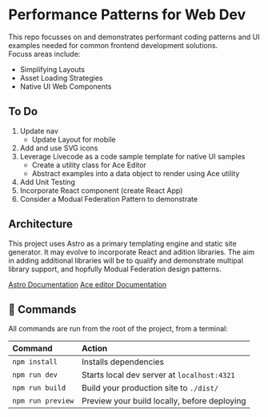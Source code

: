 # Performance Patterns for  Web Dev

This repo focusses on and demonstrates performant coding patterns and UI examples needed for common frontend development solutions.  
Focuss areas include:
* Simplifying Layouts
* Asset Loading Strategies
* Native UI Web Components 

## To Do
1. Update nav
    * Update Layout for mobile
1. Add and use SVG icons
1. Leverage Livecode as a code sample template for native UI samples
    * Create a utility class for Ace Editor
    * Abstract examples into a data object to render using Ace utility
1. Add Unit Testing
1. Incorporate React component (create React App)
1. Consider a Modual Federation Pattern to demonstrate

## Architecture
This project uses Astro as a primary templating engine and static site generator. It may evolve to incorporate React and adition libraries. The aim in adding additional libraries will be to qualify and demonstrate multipal library support, and hopfully Modual Federation design patterns. 

[Astro Documentation](https://github.com/withastro/astro) 
[Ace editor Documentation](https://ace.c9.io/#nav=howto) 


## 🧞 Commands

All commands are run from the root of the project, from a terminal:

| Command           | Action                                       |
|:----------------  |:-------------------------------------------- |
| `npm install`     | Installs dependencies                        |
| `npm run dev`     | Starts local dev server at `localhost:4321`  |
| `npm run build`   | Build your production site to `./dist/`      |
| `npm run preview` | Preview your build locally, before deploying |
